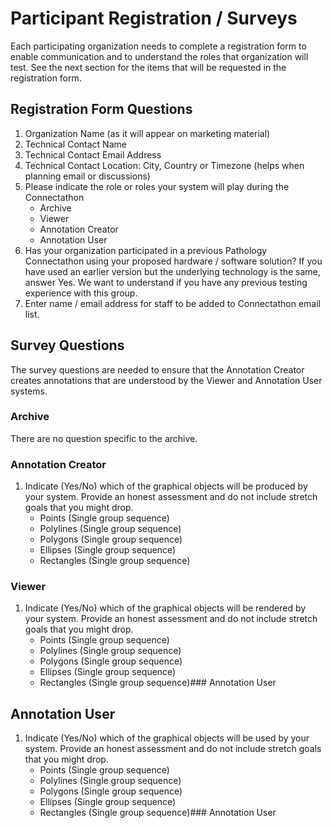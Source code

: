 # Participant Registration / Surveys

Each participating organization needs to complete a registration form to enable communication
and to understand the roles that organization will test. 
See the next section for the items that will be requested in the registration form.

## Registration Form Questions

1. Organization Name (as it will appear on marketing material)
2. Technical Contact Name
3. Technical Contact Email Address
4. Technical Contact Location: City, Country or Timezone (helps when planning email or discussions)
5. Please indicate the role or roles your system will play during the Connectathon
   - Archive
   - Viewer
   - Annotation Creator
   - Annotation User
6. Has your organization participated in a previous Pathology Connectathon using your proposed hardware / software solution? If you have used an earlier version but the underlying technology is the same, answer Yes. We want to understand if you have any previous testing experience with this group.
7. Enter name / email address for staff to be added to Connectathon email list.

## Survey Questions
The survey questions are needed to ensure that the Annotation Creator creates annotations that are understood by the Viewer and Annotation User systems.

### Archive
There are no question specific to the archive.

### Annotation Creator

1. Indicate (Yes/No) which of the graphical objects will be produced by your system. Provide an honest assessment and do not include stretch goals that you might drop.
   - Points (Single group sequence)
   - Polylines (Single group sequence)
   - Polygons (Single group sequence)
   - Ellipses (Single group sequence)
   - Rectangles (Single group sequence)

### Viewer

1. Indicate (Yes/No) which of the graphical objects will be rendered by your system. Provide an honest assessment and do not include stretch goals that you might drop.
   - Points (Single group sequence)
   - Polylines (Single group sequence)
   - Polygons (Single group sequence)
   - Ellipses (Single group sequence)
   - Rectangles (Single group sequence)### Annotation User

## Annotation User

1. Indicate (Yes/No) which of the graphical objects will be used by your system. Provide an honest assessment and do not include stretch goals that you might drop.
   - Points (Single group sequence)
   - Polylines (Single group sequence)
   - Polygons (Single group sequence)
   - Ellipses (Single group sequence)
   - Rectangles (Single group sequence)### Annotation User


